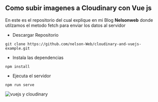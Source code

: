 ## Como subir imagenes a Cloudinary con Vue js

En este es el repositorio del cual explique en mi Blog **Nelsonweb** donde utilzamos el metodo fetch para enviar los datos al servidor

* Descargar Repositorio

~~~
git clone https://github.com/nelson-Web/cloudinary-and-vuejs-example.git
~~~


* Instala las dependencias

~~~
npm install
~~~

* Ejecuta el servidor 
~~~
npm run serve
~~~
![vuejs y cloudinary](https://res.cloudinary.com/nelsonweb/image/upload/v1586358273/response-cloudinary_b5df4m_gsv4li.png)
